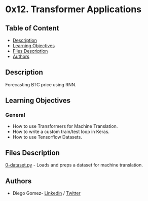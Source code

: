 # 0x12. Transformer Applications

## Table of Content
* [Description](#description)
* [Learning Objectives](#learning-objectives)
* [Files Description](#files-description)
* [Authors](#authors)

## Description
Forecasting BTC price using RNN.


## Learning Objectives
### General


- How to use Transformers for Machine Translation.
- How to write a custom train/test loop in Keras.
- How to use Tensorflow Datasets.




## Files Description

[0-dataset.py](0-dataset.py) - Loads and preps a dataset for machine translation.

## Authors
* Diego Gomez- [Linkedin](https://www.linkedin.com/in/diego-g%C3%B3mez-8861b61a1/) / [Twitter](https://twitter.com/dagomez2530)
